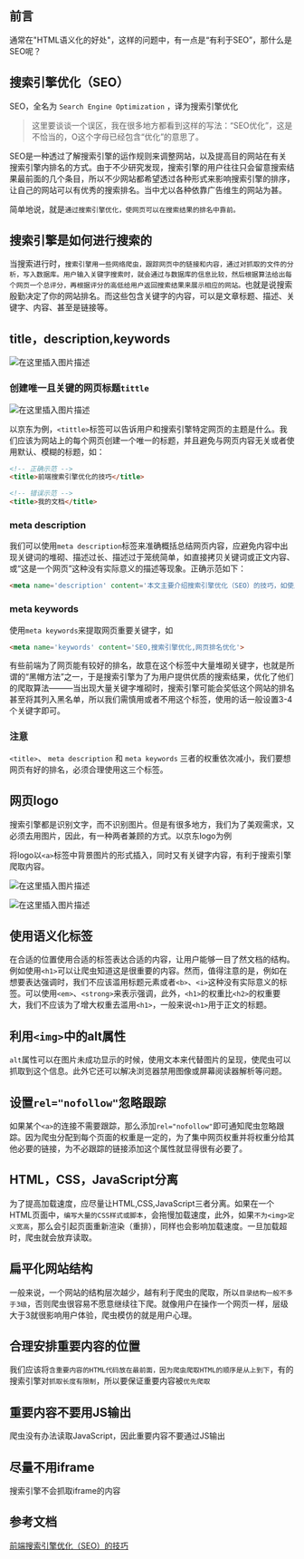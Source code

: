 ## 前言
通常在"HTML语义化的好处"，这样的问题中，有一点是“有利于SEO”，那什么是SEO呢？



## 搜索引擎优化（SEO）

SEO，全名为 `Search Engine Optimization` ，译为搜索引擎优化
>
> 这里要谈谈一个误区，我在很多地方都看到这样的写法：“SEO优化”，这是不恰当的，O这个字母已经包含“优化”的意思了。

SEO是一种透过了解搜索引擎的运作规则来调整网站，以及提高目的网站在有关搜索引擎内排名的方式。由于不少研究发现，搜索引擎的用户往往只会留意搜索结果最前面的几个条目，所以不少网站都希望透过各种形式来影响搜索引擎的排序，让自己的网站可以有优秀的搜索排名。当中尤以各种依靠广告维生的网站为甚。

简单地说，就是`通过搜索引擎优化，使网页可以在搜索结果的排名中靠前。`



## 搜索引擎是如何进行搜索的

当搜索进行时，`搜索引擎用一些网络爬虫，跟踪网页中的链接和内容，通过对抓取的文件的分析，写入数据库。用户输入关键字搜索时，就会通过与数据库的信息比较，然后根据算法给出每个网页一个总评分，再根据评分的高低给用户返回搜索结果来展示相应的网站。`也就是说搜索殷勤决定了你的网站排名。而这些包含关键字的内容，可以是文章标题、描述、关键字、内容、甚至是链接等。



## title，description,keywords

![在这里插入图片描述](https://img-blog.csdnimg.cn/62e30000fdca4b04b95c01f855ce067d.png)



### 创建唯一且关键的网页标题`tittle`

![在这里插入图片描述](https://img-blog.csdnimg.cn/240fe1517a9f468ea6315cf1e85bb5b3.png)

以京东为例，`<tittle>`标签可以告诉用户和搜索引擎特定网页的主题是什么。我们应该为网站上的每个网页创建一个唯一的标题，并且避免与网页内容无关或者使用默认、模糊的标题，如：

```html
<!-- 正确示范 -->
<title>前端搜索引擎优化的技巧</title>

<!-- 错误示范 -->
<title>我的文档</title>

```



### meta description

我们可以使用`meta description`标签来准确概括总结网页内容，应避免内容中出现关键词的堆砌、描述过长、描述过于笼统简单，如直接拷贝关键词或正文内容、或“这是一个网页”这种没有实际意义的描述等现象。正确示范如下：

```html
<meta name='description' content='本文主要介绍搜索引擎优化（SEO）的技巧，如使用title、description、keywords、语义化标签、img的alt属性等。'>
```



### meta keywords

使用`meta keywords`来提取网页重要关键字，如

```html
<meta name='keywords' content='SEO,搜索引擎优化,网页排名优化'>
```

有些前端为了网页能有较好的排名，故意在这个标签中大量堆砌关键字，也就是所谓的“黑帽方法”之一，于是搜索引擎为了为用户提供优质的搜索结果，优化了他们的爬取算法———当出现大量关键字堆砌时，搜索引擎可能会奖低这个网站的排名甚至将其列入黑名单，所以我们需慎用或者不用这个标签，使用的话一般设置3-4个关键字即可。



### 注意
`<title>`、 `meta description` 和 `meta keywords` 三者的权重依次减小，我们要想网页有好的排名，必须合理使用这三个标签。




## 网页logo
搜索引擎都是识别文字，而不识别图片。但是有很多地方，我们为了美观需求，又必须去用图片，因此，有一种两者兼顾的方式。以京东logo为例

将logo以`<a>`标签中背景图片的形式插入，同时又有关键字内容，有利于搜索引擎爬取内容。

![在这里插入图片描述](https://img-blog.csdnimg.cn/ba6f9bae87374dd6828500271d97d248.png)



![在这里插入图片描述](https://img-blog.csdnimg.cn/1fc4b49c28b84ec2ab75f9f6f71a9bf7.png)





## 使用语义化标签
在合适的位置使用合适的标签表达合适的内容，让用户能够一目了然文档的结构。例如使用`<h1>`可以让爬虫知道这是很重要的内容。然而，值得注意的是，例如在想要表达强调时，我们不应该滥用标题元素或者`<b>`、`<i>`这种没有实际意义的标签。可以使用`<em>`、`<strong>`来表示强调，此外，`<h1>`的权重比`<h2>`的权重要大，我们不应该为了增大权重去滥用`<h1>`，一般来说`<h1>`用于正文的标题。



## 利用`<img>`中的alt属性
`alt`属性可以在图片未成功显示的时候，使用文本来代替图片的呈现，使爬虫可以抓取到这个信息。此外它还可以解决浏览器禁用图像或屏幕阅读器解析等问题。



## 设置`rel="nofollow"`忽略跟踪
如果某个`<a>`的连接不需要跟踪，那么添加`rel="nofollow"`即可通知爬虫忽略跟踪。因为爬虫分配到每个页面的权重是一定的，为了集中网页权重并将权重分给其他必要的链接，为不必跟踪的链接添加这个属性就显得很有必要了。



## HTML，CSS，JavaScript分离
为了提高加载速度，应尽量让HTML,CSS,JavaScript三者分离。如果在一个HTML页面中，`编写大量的CSS样式或脚本`，会拖慢加载速度，此外，如果`不为<img>定义宽高`，那么会引起页面重新渲染（重排），同样也会影响加载速度。一旦加载超时，爬虫就会放弃读取。



## 扁平化网站结构

一般来说，一个网站的结构层次越少，越有利于爬虫的爬取，所以`目录结构一般不多于3级`，否则爬虫很容易不愿意继续往下爬。就像用户在操作一个网页一样，层级大于3就很影响用户体验，爬虫模仿的就是用户心理。



## 合理安排重要内容的位置

我们应该将`含重要内容的HTML代码放在最前面，因为爬虫爬取HTML的顺序是从上到下`，有的搜索引擎对`抓取长度有限制`，所以要保证重要内容被`优先爬取`



## 重要内容不要用JS输出
爬虫没有办法读取JavaScript，因此重要内容不要通过JS输出



## 尽量不用iframe
搜索引擎不会抓取iframe的内容




## 参考文档
[前端搜索引擎优化（SEO）的技巧](https://juejin.cn/post/6980167371864424456)